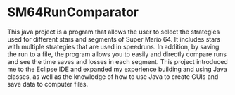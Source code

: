 # SM64RunComparator
This java project is a program that allows the user to select the strategies used for different stars and segments of Super Mario 64. It includes stars with multiple strategies that are used in speedruns. In addition, by saving the run to a file, the program allows you to easily and directly compare runs and see the time saves and losses in each segment. This project introduced me to the Eclipse IDE and expanded my experience building and using Java classes, as well as the knowledge of how to use Java to create GUIs and save data to computer files.
